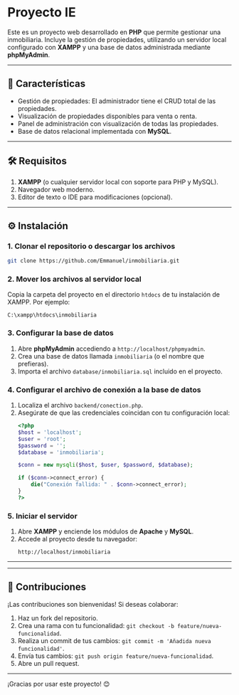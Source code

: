 # Proyecto IE

Este es un proyecto web desarrollado en **PHP** que permite gestionar una inmobiliaria. Incluye la gestión de propiedades, utilizando un servidor local configurado con **XAMPP** y una base de datos administrada mediante **phpMyAdmin**.

---

## 🚀 Características

- Gestión de propiedades: El administrador tiene el CRUD total de las propiedades.
- Visualización de propiedades disponibles para venta o renta.
- Panel de administración con visualización de todas las propiedades.
- Base de datos relacional implementada con **MySQL**.

---

## 🛠 Requisitos

1. **XAMPP** (o cualquier servidor local con soporte para PHP y MySQL).
2. Navegador web moderno.
3. Editor de texto o IDE para modificaciones (opcional).

---

## ⚙️ Instalación

### 1. Clonar el repositorio o descargar los archivos
   ```bash
   git clone https://github.com/Emmanuel/inmobiliaria.git
   ```

### 2. Mover los archivos al servidor local
   Copia la carpeta del proyecto en el directorio `htdocs` de tu instalación de XAMPP. Por ejemplo:
   ```
   C:\xampp\htdocs\inmobiliaria
   ```

### 3. Configurar la base de datos

1. Abre **phpMyAdmin** accediendo a `http://localhost/phpmyadmin`.
2. Crea una base de datos llamada `inmobiliaria` (o el nombre que prefieras).
3. Importa el archivo `database/inmobiliaria.sql` incluido en el proyecto.

### 4. Configurar el archivo de conexión a la base de datos

1. Localiza el archivo `backend/conection.php`.
2. Asegúrate de que las credenciales coincidan con tu configuración local:
   ```php
   <?php
   $host = 'localhost';
   $user = 'root';
   $password = '';
   $database = 'inmobiliaria';

   $conn = new mysqli($host, $user, $password, $database);

   if ($conn->connect_error) {
       die("Conexión fallida: " . $conn->connect_error);
   }
   ?>
   ```

### 5. Iniciar el servidor

1. Abre **XAMPP** y enciende los módulos de **Apache** y **MySQL**.
2. Accede al proyecto desde tu navegador:
   ```
   http://localhost/inmobiliaria
   ```

---



---

## 🤝 Contribuciones

¡Las contribuciones son bienvenidas! Si deseas colaborar:

1. Haz un fork del repositorio.
2. Crea una rama con tu funcionalidad: `git checkout -b feature/nueva-funcionalidad`.
3. Realiza un commit de tus cambios: `git commit -m 'Añadida nueva funcionalidad'`.
4. Envía tus cambios: `git push origin feature/nueva-funcionalidad`.
5. Abre un pull request.



---

¡Gracias por usar este proyecto! 😊

